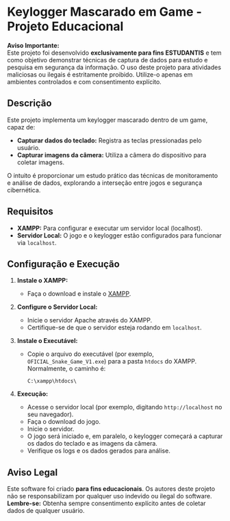 # Keylogger Mascarado em Game - Projeto Educacional

**Aviso Importante:**  
Este projeto foi desenvolvido **exclusivamente para fins ESTUDANTIS** e tem como objetivo demonstrar técnicas de captura de dados para estudo e pesquisa em segurança da informação. O uso deste projeto para atividades maliciosas ou ilegais é estritamente proibido. Utilize-o apenas em ambientes controlados e com consentimento explícito.

## Descrição

Este projeto implementa um keylogger mascarado dentro de um game, capaz de:
- **Capturar dados do teclado:** Registra as teclas pressionadas pelo usuário.
- **Capturar imagens da câmera:** Utiliza a câmera do dispositivo para coletar imagens.

O intuito é proporcionar um estudo prático das técnicas de monitoramento e análise de dados, explorando a interseção entre jogos e segurança cibernética.

## Requisitos

- **XAMPP:** Para configurar e executar um servidor local (localhost).
- **Servidor Local:** O jogo e o keylogger estão configurados para funcionar via `localhost`.

## Configuração e Execução

1. **Instale o XAMPP:**
   - Faça o download e instale o [XAMPP](https://www.apachefriends.org/index.html).

2. **Configure o Servidor Local:**
   - Inicie o servidor Apache através do XAMPP.
   - Certifique-se de que o servidor esteja rodando em `localhost`.

3. **Instale o Executável:**
   - Copie o arquivo do executável (por exemplo, `OFICIAL_Snake_Game_V1.exe`) para a pasta `htdocs` do XAMPP. Normalmente, o caminho é:
     ```
     C:\xampp\htdocs\
     ```

4. **Execução:**
   - Acesse o servidor local (por exemplo, digitando `http://localhost` no seu navegador).
   - Faça o download do jogo.
   - Inicie o servidor.
   - O jogo será iniciado e, em paralelo, o keylogger começará a capturar os dados do teclado e as imagens da câmera.
   - Verifique os logs e os dados gerados para análise.

## Aviso Legal

Este software foi criado **para fins educacionais**. Os autores deste projeto não se responsabilizam por qualquer uso indevido ou ilegal do software.  
**Lembre-se:** Obtenha sempre consentimento explícito antes de coletar dados de qualquer usuário.

